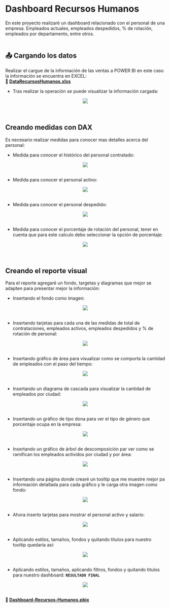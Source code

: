 # Dashboard Recursos Humanos
En este proyecto realizaré un dashboard relacionado con el personal de una empresa. Empleados actuales, empleados despedidos, % de rotación, empleados por departamento, entre otros.
<br><br>

## :outbox_tray: Cargando los datos

Realizar el cargue de la información de las ventas a POWER BI en este caso la información se encuentra en EXCEL:  
**:link: [DataRecursosHumanos.xlxs](https://raw.githubusercontent.com/WilliamLopez663/Dashboard-Recursos-Humanos/main/assets/docs/DataRecursosHumanos.xlsx)**

- Tras realizar la operación se puede visualizar la información cargada:
<div align="center">
  <img  src="https://raw.githubusercontent.com/WilliamLopez663/Dashboard-Recursos-Humanos/main/assets/images/cargar-datos.PNG">
</div>
<br><br>

## Creando medidas con DAX

Es necesario realizar medidas para conocer mas detalles acerca del personal:

- Medida para conocer el histórico del personal contratado:
<div align="center">
  <img  src="https://raw.githubusercontent.com/WilliamLopez663/Dashboard-Recursos-Humanos/main/assets/images/contrataciones.PNG">
</div>
<br>

- Medida para conocer el personal activo:
<div align="center">
  <img  src="https://raw.githubusercontent.com/WilliamLopez663/Dashboard-Recursos-Humanos/main/assets/images/personal-activo.PNG">
</div>
<br>

- Medida para conocer el personal despedido:
<div align="center">
  <img  src="https://raw.githubusercontent.com/WilliamLopez663/Dashboard-Recursos-Humanos/main/assets/images/personal-despedido.PNG">
</div>
<br>

- Medida para conocer el porcentaje de rotación del personal, tener en cuenta que para este calculo debo seleccionar la opción de porcentaje:
<div align="center">
  <img  src="https://raw.githubusercontent.com/WilliamLopez663/Dashboard-Recursos-Humanos/main/assets/images/rotacion-personal.PNG">
</div>
<br><br>

## Creando el reporte visual

Para el reporte agregaré un fondo, targetas y diagramas que mejor se adapten para presentar mejor la información:

- Insertando el fondo como imagen:
<div align="center">
  <img  src="https://raw.githubusercontent.com/WilliamLopez663/Dashboard-Recursos-Humanos/main/assets/images/insertar-fondo.PNG">
</div>
<br>

- Insertando tarjetas para cada una de las medidas de total de contrataciones, empleados activos, empleados despedidos y % de rotación de personal:
<div align="center">
  <img  src="https://raw.githubusercontent.com/WilliamLopez663/Dashboard-Recursos-Humanos/main/assets/images/insertar-tarjetas.PNG">
</div>
<br>

- Insertando gráfico de área para visualizar como se comporta la cantidad de empleados con el paso del tiempo:
<div align="center">
  <img  src="https://raw.githubusercontent.com/WilliamLopez663/Dashboard-Recursos-Humanos/main/assets/images/grafico-area.PNG">
</div>
<br>

- Insertando un diagrama de cascada para visualizar la cantidad de empleados por ciudad:
<div align="center">
  <img  src="https://raw.githubusercontent.com/WilliamLopez663/Dashboard-Recursos-Humanos/main/assets/images/diagrama-cascada.PNG">
</div>
<br>

- Insertando un gráfico de tipo dona para ver el tipo de género que porcentaje ocupa en la empresa:
<div align="center">
  <img  src="https://raw.githubusercontent.com/WilliamLopez663/Dashboard-Recursos-Humanos/main/assets/images/grafico-dona-personal-activo-genero.PNG">
</div>
<br>

- Insertando un gráfico de árbol de descomposición par ver como se ramifican los empleados actividos por ciudad y por área:
<div align="center">
  <img  src="https://raw.githubusercontent.com/WilliamLopez663/Dashboard-Recursos-Humanos/main/assets/images/arbol-descomposicion.PNG">
</div>
<br>

- Insertando una página donde crearé un tooltip que me muestre mejor pa información detallada para cada gráfico y le carga otra imagen como fondo:
<div align="center">
  <img  src="https://raw.githubusercontent.com/WilliamLopez663/Dashboard-Recursos-Humanos/main/assets/images/tooltip-fondo.PNG">
</div>
<br>

- Ahora inserto tarjetas para mostrar el personal activo y salario:
<div align="center">
  <img  src="https://raw.githubusercontent.com/WilliamLopez663/Dashboard-Recursos-Humanos/main/assets/images/tarjeta-personal-activo-salario.PNG">
</div>
<br>

- Aplicando estilos, tamaños, fondos y quitando titulos para nuestro tooltip quedaría así:
<div align="center">
  <img  src="https://raw.githubusercontent.com/WilliamLopez663/Dashboard-Recursos-Humanos/main/assets/images/tooltip-final.PNG">
</div>
<br>

- Aplicando estilos, tamaños, aplicando filtros, fondos y quitando titulos para nuestro dashboard:
  **`RESULTADO FINAL`**
<div align="center">
  <img  src="https://raw.githubusercontent.com/WilliamLopez663/Dashboard-Recursos-Humanos/main/assets/images/resultado-final.PNG">
</div>
<br>

**:link: [Dashboard-Recursos-Humanos.pbix](https://raw.githubusercontent.com/WilliamLopez663/Recursos-Humanos/main/assets/docs/Dashboard-Recursos-Humanos.pbix)**

